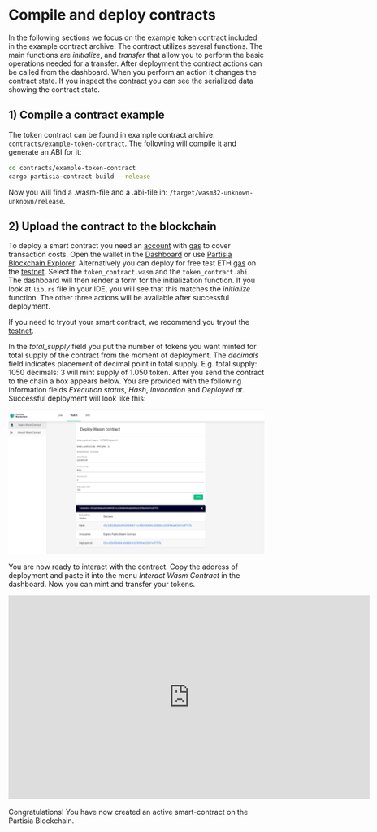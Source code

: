 # Compile and deploy contracts

In the following sections we focus on the example token contract included in the example contract archive.
The contract utilizes several functions. The main functions are _initialize_, and _transfer_ that
allow you to perform the basic operations needed for a transfer.
After deployment the contract actions can be called from the dashboard. When you perform an action it
changes the contract state. If you inspect the contract you can see the serialized data showing
the contract state.

## 1) Compile a contract example

The token contract can be found in example contract archive: `contracts/example-token-contract`.
The following will compile it and generate an ABI for it:

```bash
cd contracts/example-token-contract
cargo partisia-contract build --release
```

Now you will find a .wasm-file and a .abi-file in:
`/target/wasm32-unknown-unknown/release`.

## 2) Upload the contract to the blockchain

To deploy a smart contract you need an [account](../pbc-fundamentals/create-an-account.md) with [gas](../pbc-fundamentals/byoc-and-gas-for-the-mainnet-and-testnet.md) to cover transaction costs.
Open the wallet in the [Dashboard](https://dashboard.partisiablockchain.com/wallet/upload_wasm)
or use [Partisia Blockchain Explorer](https://mpcexplorer.com/deploy-contract).
Alternatively you can deploy for free test ETH [gas](../pbc-fundamentals/byoc-and-gas-for-the-mainnet-and-testnet.md) on the [testnet](https://testnet.partisiablockchain.com/).
Select the `token_contract.wasm` and the `token_contract.abi`.
The dashboard will then render a form for the initialization function. If you look at `lib.rs` file in your IDE,
you will see that this matches the _initialize_ function.
The other three actions will be available after successful deployment.

If you need to tryout your smart contract, we recommend you tryout the [testnet](../smart-contracts/access-and-use-the-testnet.md).

In the _total_supply_ field you put the number of tokens you want minted for total supply of the contract
from the moment of deployment.
The _decimals_ field indicates placement of decimal point in total supply.
E.g. total supply: 1050 decimals: 3 will mint supply of 1.050 token. After you send the contract to
the chain a box appears below. You are provided with the following information fields
_Execution status_, _Hash_, _Invocation_ and _Deployed at_.  
Successful deployment will look like
this:

![deployment](deployment.png)

You are now ready to interact with the contract. Copy the address of deployment and paste it into the menu _Interact Wasm Contract_ in the dashboard. Now you can mint and transfer your tokens.

<div class="embed-video-wrapper">
<iframe width="711" height="400" src="https://www.youtube.com/embed/qV2grtWDxUE" title="YouTube video player" frameborder="0" allowfullscreen></iframe>
</div>

Congratulations! You have now created an active smart-contract on the Partisia Blockchain.

